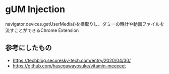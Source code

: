 # gUM Injection

navigator.devices.getUserMedia()を横取りし、ダミーの時計や動画ファイルを流すことができるChrome Extension

## 参考にしたもの

- https://techblog.securesky-tech.com/entry/2020/04/30/
- https://github.com/hasegawayosuke/vitamin-meeeeet


